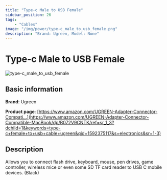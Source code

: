 ```yaml
---
title: "Type-c Male to USB Female"
sidebar_position: 26
tags:
    - "Cables"
image: "/img/power/type-c_male_to_usb_female.png"
description: "Brand: Ugreen, Model: None"
---
```

# Type-c Male to USB Female

![type-c_male_to_usb_female](/img/power/type-c_male_to_usb_female.png)

## Basic information

**Brand**: Ugreen

**Product page**: [https://www.amazon.com/UGREEN-Adapter-Connector-Compati...](https://www.amazon.com/UGREEN-Adapter-Connector-Compatible-MacBook/dp/B072V9CNTK/ref=sr_1_3?dchild=1&keywords=type-c+female+to+usb+cable+ugreen&qid=1592375117&s=electronics&sr=1-3)

## Description

Allows you to connect flash drive, keyboard, mouse, pen drives, game controller, wireless mice or even some SD TF card reader to USB C mobile devices\. \(Black\)

